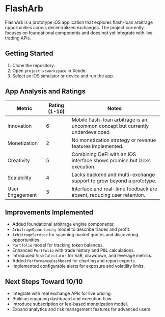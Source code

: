 # FlashArb

FlashArb is a prototype iOS application that explores flash-loan arbitrage
opportunities across decentralized exchanges. The project currently focuses on
foundational components and does not yet integrate with live trading APIs.

## Getting Started

1. Clone the repository.
2. Open `project.xcworkspace` in Xcode.
3. Select an iOS simulator or device and run the app.

## App Analysis and Ratings

| Metric | Rating (1-10) | Notes |
|-------|---------------|-------|
| Innovation | 6 | Mobile flash-loan arbitrage is an uncommon concept but currently underdeveloped. |
| Monetization | 2 | No monetization strategy or revenue features implemented. |
| Creativity | 5 | Combining DeFi with an iOS interface shows promise but lacks execution. |
| Scalability | 4 | Lacks backend and multi-exchange support to grow beyond a prototype. |
| User Engagement | 3 | Interface and real-time feedback are absent, reducing user retention. |

## Improvements Implemented

- Added foundational arbitrage engine components:
- `ArbitrageOpportunity` model to describe trades and profit.
- `ArbitrageService` for scanning market quotes and discovering opportunities.
- `Portfolio` model for tracking token balances.
- Enhanced `Portfolio` with trade history and P&L calculations.
- Introduced `RiskCalculator` for VaR, drawdown, and leverage metrics.
- Added `PerformanceDashboard` for charting and report exports.
- Implemented configurable alerts for exposure and volatility limits.

## Next Steps Toward 10/10

- Integrate with real exchange APIs for live pricing.
- Build an engaging dashboard and execution flow.
- Introduce subscription or fee-based monetization model.
- Expand analytics and risk management features for advanced users.
